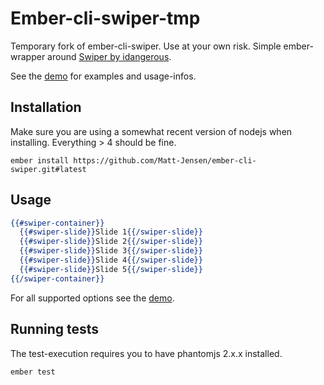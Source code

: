 # Ember-cli-swiper-tmp

Temporary fork of ember-cli-swiper. Use at your own risk.
Simple ember-wrapper around [Swiper by idangerous](http://idangero.us/swiper/demos/).

See the [demo](http://suven.github.io/ember-cli-swiper/) for examples and usage-infos.

## Installation

Make sure you are using a somewhat recent version of nodejs when installing. Everything > 4 should be fine.

`ember install https://github.com/Matt-Jensen/ember-cli-swiper.git#latest`

## Usage

```handlebars
{{#swiper-container}}
  {{#swiper-slide}}Slide 1{{/swiper-slide}}
  {{#swiper-slide}}Slide 2{{/swiper-slide}}
  {{#swiper-slide}}Slide 3{{/swiper-slide}}
  {{#swiper-slide}}Slide 4{{/swiper-slide}}
  {{#swiper-slide}}Slide 5{{/swiper-slide}}
{{/swiper-container}}
```

For all supported options see the [demo](http://suven.github.io/ember-cli-swiper/).

## Running tests

The test-execution requires you to have phantomjs 2.x.x installed.

`ember test`
